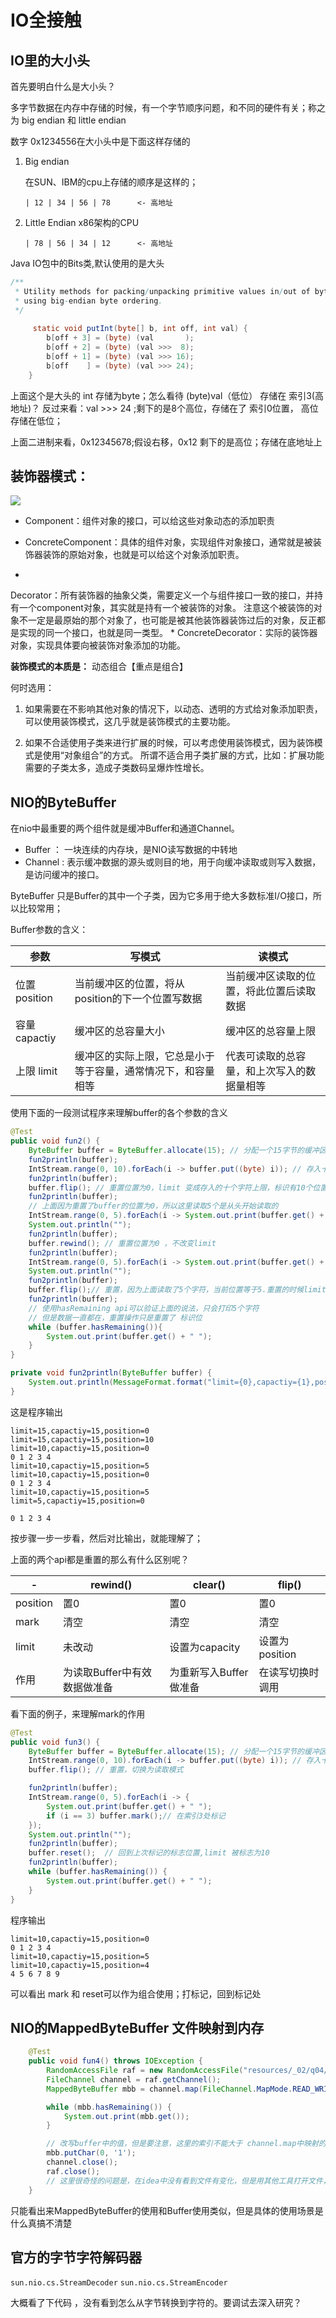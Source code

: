 # IO全接触

## IO里的大小头
首先要明白什么是大小头？

多字节数据在内存中存储的时候，有一个字节顺序问题，和不同的硬件有关；称之为 big endian 和 little endian

 数字 0x1234556在大小头中是下面这样存储的

1. Big endian

    在SUN、IBM的cpu上存储的顺序是这样的；
    
    ```
    | 12 | 34 | 56 | 78      <- 高地址
    ```
    
2. Little Endian x86架构的CPU

    ```
    | 78 | 56 | 34 | 12      <- 高地址
    ```
    
Java IO包中的Bits类,默认使用的是大头
```java
/**
 * Utility methods for packing/unpacking primitive values in/out of byte arrays
 * using big-endian byte ordering.
 */
 
     static void putInt(byte[] b, int off, int val) {
        b[off + 3] = (byte) (val       );
        b[off + 2] = (byte) (val >>>  8);
        b[off + 1] = (byte) (val >>> 16);
        b[off    ] = (byte) (val >>> 24);
    }
```

上面这个是大头的 int 存储为byte；怎么看待 (byte)val（低位） 存储在 索引3(高地址)？
反过来看：val >>> 24 ;剩下的是8个高位，存储在了 索引0位置， 高位存储在低位；

上面二进制来看，0x12345678;假设右移，0x12 剩下的是高位；存储在底地址上

## 装饰器模式：
![](/assets/java_height_base/02/装饰器模式.png)

* Component：组件对象的接口，可以给这些对象动态的添加职责
* ConcreteComponent：具体的组件对象，实现组件对象接口，通常就是被装饰器装饰的原始对象，也就是可以给这个对象添加职责。
* Decorator：所有装饰器的抽象父类，需要定义一个与组件接口一致的接口，并持有一个component对象，其实就是持有一个被装饰的对象。	注意这个被装饰的对象不一定是最原始的那个对象了，也可能是被其他装饰器装饰过后的对象，反正都是实现的同一个接口，也就是同一类型。
* ConcreteDecorator：实际的装饰器对象，实现具体要向被装饰对象添加的功能。

**装饰模式的本质是：** 动态组合【重点是组合】
何时选用：      

1. 如果需要在不影响其他对象的情况下，以动态、透明的方式给对象添加职责，可以使用装饰模式，这几乎就是装饰模式的主要功能。       
2. 如果不合适使用子类来进行扩展的时候，可以考虑使用装饰模式，因为装饰模式是使用“对象组合”的方式。	所谓不适合用子类扩展的方式，比如：扩展功能需要的子类太多，造成子类数码呈爆炸性增长。

## NIO的ByteBuffer
在nio中最重要的两个组件就是缓冲Buffer和通道Channel。

* Buffer ： 一块连续的内存块，是NIO读写数据的中转地
* Channel : 表示缓冲数据的源头或则目的地，用于向缓冲读取或则写入数据，是访问缓冲的接口。

ByteBuffer 只是Buffer的其中一个子类，因为它多用于绝大多数标准I/O接口，所以比较常用；

Buffer参数的含义：

| 参数 | 写模式 | 读模式
|------|--------|-----
| 位置 position | 当前缓冲区的位置，将从position的下一个位置写数据 | 当前缓冲区读取的位置，将此位置后读取数据
| 容量 capactiy | 缓冲区的总容量大小 | 缓冲区的总容量上限
| 上限 limit | 缓冲区的实际上限，它总是小于等于容量，通常情况下，和容量相等 | 代表可读取的总容量，和上次写入的数据量相等

使用下面的一段测试程序来理解buffer的各个参数的含义

```java
@Test
public void fun2() {
    ByteBuffer buffer = ByteBuffer.allocate(15); // 分配一个15字节的缓冲区
    fun2println(buffer);
    IntStream.range(0, 10).forEach(i -> buffer.put((byte) i)); // 存入十个字节
    fun2println(buffer);
    buffer.flip(); // 重置位置为0，limit 变成存入的十个字符上限，标识有10个位置的数据只有效数据
    fun2println(buffer);
    // 上面因为重置了buffer的位置为0，所以这里读取5个是从头开始读取的
    IntStream.range(0, 5).forEach(i -> System.out.print(buffer.get() + " "));
    System.out.println("");
    fun2println(buffer);
    buffer.rewind(); // 重置位置为0 ，不改变limit
    fun2println(buffer);
    IntStream.range(0, 5).forEach(i -> System.out.print(buffer.get() + " "));
    System.out.println("");
    fun2println(buffer);
    buffer.flip();// 重置，因为上面读取了5个字符，当前位置等于5.重置的时候limit就会变成5.标识只有5个有效数据可读
    fun2println(buffer);
    // 使用hasRemaining api可以验证上面的说法，只会打印5个字符
    // 但是数据一直都在，重置操作只是重置了 标识位
    while (buffer.hasRemaining()){
        System.out.print(buffer.get() + " ");
    }
}

private void fun2println(ByteBuffer buffer) {
    System.out.println(MessageFormat.format("limit={0},capactiy={1},position={2}", buffer.limit(), buffer.capacity(), buffer.position()));
}
```

这是程序输出
```
limit=15,capactiy=15,position=0
limit=15,capactiy=15,position=10
limit=10,capactiy=15,position=0
0 1 2 3 4 
limit=10,capactiy=15,position=5
limit=10,capactiy=15,position=0
0 1 2 3 4 
limit=10,capactiy=15,position=5
limit=5,capactiy=15,position=0

0 1 2 3 4
```
按步骤一步一步看，然后对比输出，就能理解了；

上面的两个api都是重置的那么有什么区别呢？

| - | rewind() | clear() | flip() |
|---|-----------|---------|--------|
| position | 置0 | 置0 | 置0 
| mark | 清空 | 清空 | 清空
| limit | 未改动 | 设置为capacity | 设置为position
| 作用 | 为读取Buffer中有效数据做准备 | 为重新写入Buffer做准备 | 在读写切换时调用

看下面的例子，来理解mark的作用

```java
@Test
public void fun3() {
    ByteBuffer buffer = ByteBuffer.allocate(15); // 分配一个15字节的缓冲区
    IntStream.range(0, 10).forEach(i -> buffer.put((byte) i)); // 存入十个字节
    buffer.flip(); // 重置，切换为读取模式

    fun2println(buffer);
    IntStream.range(0, 5).forEach(i -> {
        System.out.print(buffer.get() + " ");
        if (i == 3) buffer.mark();// 在索引3处标记
    });
    System.out.println("");
    fun2println(buffer);
    buffer.reset();  // 回到上次标记的标志位置,limit 被标志为10
    fun2println(buffer);
    while (buffer.hasRemaining()) {
        System.out.print(buffer.get() + " ");
    }
}
```
程序输出

```
limit=10,capactiy=15,position=0
0 1 2 3 4 
limit=10,capactiy=15,position=5
limit=10,capactiy=15,position=4
4 5 6 7 8 9 
```

可以看出 mark 和 reset可以作为组合使用；打标记，回到标记处


## NIO的MappedByteBuffer 文件映射到内存

```java
    @Test
    public void fun4() throws IOException {
        RandomAccessFile raf = new RandomAccessFile("resources/_02/q04/mbb", "rw");
        FileChannel channel = raf.getChannel();
        MappedByteBuffer mbb = channel.map(FileChannel.MapMode.READ_WRITE, 0, raf.length());// 把文件的所有内容都映射到内存中

        while (mbb.hasRemaining()) {
            System.out.print(mbb.get());
        }

        // 改写buffer中的值，但是要注意，这里的索引不能大于 channel.map中映射的大小
        mbb.putChar(0, '1');
        channel.close();
        raf.close();
        // 这里很奇怪的问题是，在idea中没有看到文件有变化，但是用其他工具打开文件，的确被改写了
    }
```

只能看出来MappedByteBuffer的使用和Buffer使用类似，但是具体的使用场景是什么真搞不清楚

## 官方的字节字符解码器
`sun.nio.cs.StreamDecoder`  `sun.nio.cs.StreamEncoder`

大概看了下代码 ，没有看到怎么从字节转换到字符的。要调试去深入研究？

